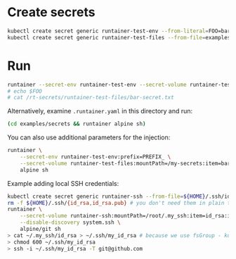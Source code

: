 # Create secrets

```bash
kubectl create secret generic runtainer-test-env --from-literal=FOO=bar
kubectl create secret generic runtainer-test-files --from-file=examples/secrets/bar-secret.txt
```

# Run

```bash
runtainer --secret-env runtainer-test-env --secret-volume runtainer-test-files alpine sh
# echo $FOO
# cat /rt-secrets/runtainer-test-files/bar-secret.txt
```

Alternatively, examine `.runtainer.yaml` in this directory and run:

```bash
(cd examples/secrets && runtainer alpine sh)
```

You can also use additional parameters for the injection:

```bash
runtainer \
    --secret-env runtainer-test-env:prefix=PREFIX_ \
    --secret-volume runtainer-test-files:mountPath=/my-secrets:item=bar-secret.txt \
    alpine sh
```

Example adding local SSH credentials:

```bash
kubectl create secret generic runtainer-ssh --from-file=${HOME}/.ssh/id_rsa --from-file=${HOME}/.ssh/id_rsa.pub
rm -f ${HOME}/.ssh/{id_rsa,id_rsa.pub} # you don't need them in plain text on the disc anymore, right?
runtainer \
    --secret-volume runtainer-ssh:mountPath=/root/.my_ssh:item=id_rsa:item:id_rsa.pub \
    --disable-discovery system.ssh \
    alpine/git sh
> cat ~/.my_ssh/id_rsa > ~/.ssh/my_id_rsa # because we use fsGroup - kubernetes will force g+r and SSH will reject it
> chmod 600 ~/.ssh/my_id_rsa
> ssh -i ~/.ssh/my_id_rsa -T git@github.com
```
